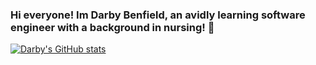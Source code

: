 ### Hi everyone! Im Darby Benfield, an avidly learning software engineer with a background in nursing!  👋

<!--
**dbenfield21/dbenfield21** is a ✨ _special_ ✨ repository because its `README.md` (this file) appears on your GitHub profile.

Here are some ideas to get you started:

- 🔭 I’m currently working on growing my MERN (MongoDB, Express, React, and Node) stack. 
- 🌱 I’m currently learning Python/Django. 
- 👯 I’m looking to collaborate on any projects that help us both grow!

- 💬 Ask me about ...
- 📫 How to reach me: ...
- 😄 Pronouns: ...
- ⚡ Fun fact: ...
-->
[![Darby's GitHub stats](https://github-readme-stats.vercel.app/api?username=dbenfield21&show_icons=true&theme=radical)](https://github.com/dbenfield/github-readme-statsvercel.app/api?username=dbenfield21&show_icons=true&theme=radical)


